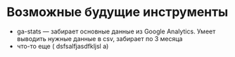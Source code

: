 # Возможные будущие инструменты

* ga-stats — забирает основные данные из Google Analytics. Умеет выводить нужные данные в csv, забирает по 3 месяца
* что-то еще
( dsfsalfjasdfkljsl a)